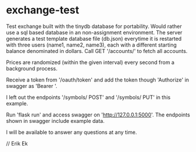 # exchange-test

Test exchange built with the tinydb database for portability. Would rather use a sql based database 
in an non-assignment environment. The server generates a test template database file (db.json) everytime 
it is restarted with three users (name1, name2, name3), each with a different starting balance denominated
in dollars. 
Call GET '/accounts/' to fetch all accounts.

Prices are randomized (within the given interval) every second from a background process.

Receive a token from '/oauth/token' and add the token though 'Authorize' in swagger as 'Bearer <token>'.

I left out the endpoints '/symbols/ POST' and '/symbols/ PUT' in this example.

Run 'flask run' and access swagger on 'http://127.0.0.1:5000'. The endpoints shown in swagger include 
example data.

I will be available to answer any questions at any time.

// Erik Ek